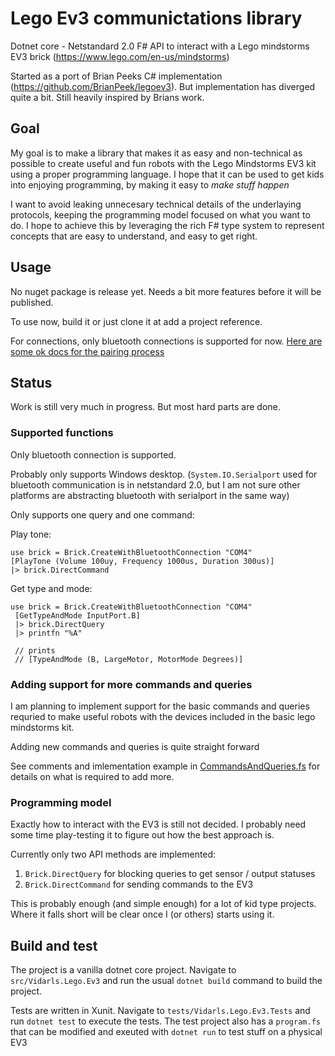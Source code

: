 # Lego Ev3 communictations library

Dotnet core - Netstandard 2.0 F# API to interact with a Lego mindstorms EV3 brick (https://www.lego.com/en-us/mindstorms)

Started as a port of Brian Peeks C# implementation (https://github.com/BrianPeek/legoev3). But implementation has diverged quite a bit. Still heavily inspired by Brians work.

## Goal

My goal is to make a library that makes it as easy and non-technical as possible to create useful and fun robots with the Lego Mindstorms EV3 kit using a proper programming language. I hope that it can be used to get kids into enjoying programming, by making it easy to *make stuff happen*

I want to avoid leaking unnecesary technical details of the underlaying protocols, keeping the programming model focused on what you want to do. I hope to achieve this by leveraging the rich F# type system to represent concepts that are easy to understand, and easy to get right.

## Usage

No nuget package is release yet. Needs a bit more features before it will be published.

To use now, build it or just clone it at add a project reference.

For connections, only bluetooth connections is supported for now. [Here are some ok docs for the pairing process](https://se.mathworks.com/help/supportpkg/legomindstormsev3io/ug/connect-to-an-ev3-brick-over-bluetooth-using-windows-1.html)

## Status

Work is still very much in progress. But most hard parts are done.

### Supported functions

Only bluetooth connection is supported.

Probably only supports Windows desktop. (`System.IO.Serialport` used for bluetooth communication is in netstandard 2.0, but I am not sure other platforms are abstracting bluetooth with serialport in the same way)

Only supports one query and one command:

Play tone:

```F#
use brick = Brick.CreateWithBluetoothConnection "COM4"
[PlayTone (Volume 100uy, Frequency 1000us, Duration 300us)]
|> brick.DirectCommand
```

Get type and mode:

```F#
use brick = Brick.CreateWithBluetoothConnection "COM4"
 [GetTypeAndMode InputPort.B]
 |> brick.DirectQuery
 |> printfn "%A"

 // prints
 // [TypeAndMode (B, LargeMotor, MotorMode Degrees)]
 ```

 ### Adding support for more commands and queries

 I am planning to implement support for the basic commands and queries 
 requried to make useful robots with the devices included in the basic
 lego mindstorms kit.

 Adding new commands and queries is quite straight forward

 See comments and imlementation example in [CommandsAndQueries.fs](https://github.com/Vidarls/LegoEv3Fsharp/blob/master/src/Vidarls.Lego.Ev3/CommandsAndQueries.fs) for details on what is required to add more.

 ### Programming model

 Exactly how to interact with the EV3 is still not decided. I probably need some time play-testing it to figure out how the best approach is.

 Currently only two API methods are implemented:

 1. `Brick.DirectQuery` for blocking queries to get sensor / output statuses
 2. `Brick.DirectCommand` for sending commands to the EV3

 This is probably enough (and simple enough) for a lot of kid type projects. Where it falls short will be clear once I (or others) starts using it.

 ## Build and test

 The project is a vanilla dotnet core project. Navigate to `src/Vidarls.Lego.Ev3` and run the usual `dotnet build` command to build the project.

 Tests are written in Xunit. Navigate to `tests/Vidarls.Lego.Ev3.Tests` and run `dotnet test` to execute the tests. The test project also has a `program.fs` that can be modified and exeuted with `dotnet run` to test stuff on a physical EV3


